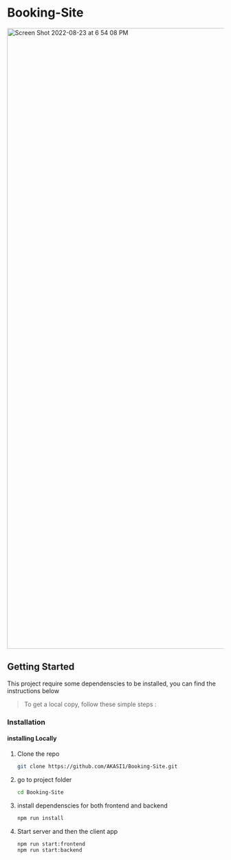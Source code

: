 # Booking-Site

<img width="1440" alt="Screen Shot 2022-08-23 at 6 54 08 PM" src="https://user-images.githubusercontent.com/68706027/186218106-8ef0c154-ebba-473f-ac3e-ceef6d944cdd.png">

<!-- GETTING STARTED -->

## Getting Started

This project require some dependenscies to be installed, you can find the instructions below

> To get a local copy, follow these simple steps :

### Installation

#### installing Locally

1. Clone the repo
   ```sh
   git clone https://github.com/AKASI1/Booking-Site.git
   ```
2. go to project folder

   ```sh
   cd Booking-Site
   ```

3. install dependenscies for both frontend and backend

   ```bash
   npm run install
   ```
   
3. Start server and then the client app

   ```bash
   npm run start:frontend
   npm run start:backend
   ```
